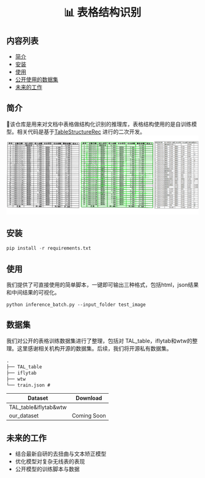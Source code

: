<div align="center">
  <div align="center">
    <h1><b>📊 表格结构识别</b></h1>
  </div>
</div>

## 内容列表
- [简介](##简介)
- [安装](##安装)
- [使用](##使用)
- [公开使用的数据集](##数据集)
- [未来的工作](##未来的工作)

## 简介
💖该仓库是用来对文档中表格做结构化识别的推理库，表格结构使用的是自训练模型。相关代码是基于[TableStructureRec](https://github.com/RapidAI/TableStructureRec/tree/main) 进行的二次开发。
![Demo](./figures/case.gif)

## 安装
``` python {linenos=table}
pip install -r requirements.txt
```

## 使用
我们提供了可直接使用的简单脚本，一键即可输出三种格式，包括html，json结果和中间结果的可视化。
``` 
python inference_batch.py --input_folder test_image
```

## 数据集
我们对公开的表格训练数据集进行了整理，包括对 TAL_table，iflytab和wtw的整理。这里感谢相关机构开源的数据集。后续，我们将开源私有数据集。

``` 
.
├── TAL_table
├── iflytab
├── wtw
└── train.json #
```

| Dataset    |  Download                                    |
| -----------| --------------------------------------------|
| TAL_table&iflytab&wtw |             |
| our_dataset           | Coming Soon |


## 未来的工作
- 结合最新自研的去扭曲与文本矫正模型
- 优化模型对复杂无线表的表现
- 公开模型的训练脚本与数据
